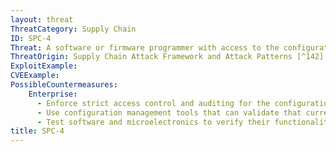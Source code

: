 ```yaml
---
layout: threat
ThreatCategory: Supply Chain
ID: SPC-4
Threat: A software or firmware programmer with access to the configuration control system can introduce malicious logic into software or microelectronics during coding and/or logic-bearing component development or update/maintenance.
ThreatOrigin: Supply Chain Attack Framework and Attack Patterns [^142]
ExploitExample:
CVEExample:
PossibleCountermeasures:
    Enterprise:
      - Enforce strict access control and auditing for the configuration control system to enable effective auditing of any unauthorized changes to configuration settings.
      - Use configuration management tools that can validate that current configuration settings meet policy requirements
      - Test software and microelectronics to verify their functionality conforms to expected behavior and operates within normal tolerances (e.g. timing, temperature, power consumption, EM emissions) both after development and maintenance prior to placing or returning the component to the production environment
title: SPC-4
---
```

